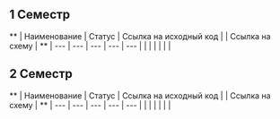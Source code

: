 ## 1 Семестр
** | Наименование | Статус | Ссылка на исходный код | | Ссылка на схему | **
| --- | --- | --- | --- | --- |
|     |     |     |     |     |

## 2 Семестр
** | Наименование | Статус | Ссылка на исходный код | | Ссылка на схему | **
| --- | --- | --- | --- | --- |
|     |     |     |     |     |